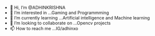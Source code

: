 - 👋 Hi, I’m @ADHINKRISHNA
- 👀 I’m interested in ...Gaming and Programmming
- 🌱 I’m currently learning ...Artificial intelligence and Machine learning
- 💞️ I’m looking to collaborate on ...Opencv projects
- 📫 How to reach me ...IG/adhinxo

<!---
ADHINKRISHNA/ADHINKRISHNA is a ✨ special ✨ repository because its `README.md` (this file) appears on your GitHub profile.
You can click the Preview link to take a look at your changes.
--->
